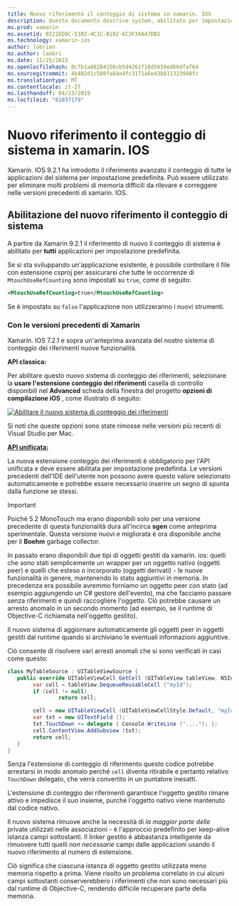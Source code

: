 ```yaml
---
title: Nuovo riferimento il conteggio di sistema in xamarin. IOS
description: Questo documento descrive system, abilitato per impostazione predefinita in tutte le applicazioni xamarin. IOS nel conteggio dei riferimenti avanzati di Xamarin.
ms.prod: xamarin
ms.assetid: 0221ED8C-5382-4C1C-B182-6C3F3AA47DB1
ms.technology: xamarin-ios
author: lobrien
ms.author: laobri
ms.date: 11/25/2015
ms.openlocfilehash: 8c7b1a88284156cb5d4261f18d5659ed66dfaf64
ms.sourcegitcommit: 4b402d1c508fa84e4fc3171a6e43b811323948fc
ms.translationtype: MT
ms.contentlocale: it-IT
ms.lasthandoff: 04/23/2019
ms.locfileid: "61037179"
---
```

# <a name="new-reference-counting-system-in-xamarinios"></a>Nuovo riferimento il conteggio di sistema in xamarin. IOS

Xamarin. IOS 9.2.1 ha introdotto il riferimento avanzato il conteggio di tutte le applicazioni del sistema per impostazione predefinita. Può essere utilizzato per eliminare molti problemi di memoria difficili da rilevare e correggere nelle versioni precedenti di xamarin. IOS.

## <a name="enabling-the-new-reference-counting-system"></a>Abilitazione del nuovo riferimento il conteggio di sistema

A partire da Xamarin 9.2.1 il riferimento di nuovo il conteggio di sistema è abilitato per **tutti** applicazioni per impostazione predefinita.

Se si sta sviluppando un'applicazione esistente, è possibile controllare il file con estensione csproj per assicurarsi che tutte le occorrenze di `MtouchUseRefCounting` sono impostati su `true`, come di seguito:

```xml
<MtouchUseRefCounting>true</MtouchUseRefCounting>
```

Se è impostato su `false` l'applicazione non utilizzeranno i nuovi strumenti.

### <a name="using-older-versions-of-xamarin"></a>Con le versioni precedenti di Xamarin

Xamarin. IOS 7.2.1 e sopra un'anteprima avanzata del nostro sistema di conteggio dei riferimenti nuove funzionalità.

**API classica:**

Per abilitare questo nuovo sistema di conteggio dei riferimenti, selezionare la **usare l'estensione conteggio dei riferimenti** casella di controllo disponibili nel **Advanced** scheda della finestra del progetto **opzioni di compilazione iOS** , come illustrato di seguito: 

[![](newrefcount-images/image1.png "Abilitare il nuovo sistema di conteggio dei riferimenti")](newrefcount-images/image1.png#lightbox)

Si noti che queste opzioni sono state rimosse nelle versioni più recenti di Visual Studio per Mac.

 **[API unificata:](~/cross-platform/macios/unified/index.md)**

 La nuova estensione conteggio dei riferimenti è obbligatorio per l'API unificata e deve essere abilitata per impostazione predefinita. Le versioni precedenti dell'IDE dell'utente non possono avere questo valore selezionato automaticamente e potrebbe essere necessario inserire un segno di spunta dalla funzione se stessi.

    
> [!IMPORTANT]
> Poiché 5.2 MonoTouch ma erano disponibili solo per una versione precedente di questa funzionalità dura all'incirca **sgen** come anteprima sperimentale. Questa versione nuovi e migliorata è ora disponibile anche per il **Boehm** garbage collector.


In passato erano disponibili due tipi di oggetti gestiti da xamarin. ios: quelli che sono stati semplicemente un wrapper per un oggetto nativo (oggetti peer) e quelli che esteso o incorporato (oggetti derivati) - le nuove funzionalità in genere, mantenendo lo stato aggiuntivi in memoria. In precedenza era possibile avremmo forniamo un oggetto peer con stato (ad esempio aggiungendo un C# gestore dell'evento), ma che facciamo passare senza riferimenti e quindi raccogliere l'oggetto. Ciò potrebbe causare un arresto anomalo in un secondo momento (ad esempio, se il runtime di Objective-C richiamata nell'oggetto gestito).

Il nuovo sistema di aggiornare automaticamente gli oggetti peer in oggetti gestiti dal runtime quando si archiviano le eventuali informazioni aggiuntive.

Ciò consente di risolvere vari arresti anomali che si sono verificati in casi come questo:

```csharp
class MyTableSource : UITableViewSource {
   public override UITableViewCell GetCell (UITableView tableView, NSIndexPath indexPath) {
        var cell = tableView.DequeueReusableCell ("myId");
        if (cell != null)
                return cell;

        cell = new UITableViewCell (UITableViewCellStyle.Default, "myId");
        var txt = new UITextField ();
        txt.TouchDown += delegate { Console.WriteLine ("...."); };
        cell.ContentView.AddSubview (txt);
        return cell;
   }
}
```

Senza l'estensione di conteggio di riferimento questo codice potrebbe arrestarsi in modo anomalo perché `cell` diventa ritirabile e pertanto relativo `TouchDown` delegato, che verrà convertito in un puntatore inesatti.

L'estensione di conteggio dei riferimenti garantisce l'oggetto gestito rimane attivo e impedisce il suo insieme, purché l'oggetto nativo viene mantenuto dal codice nativo.

Il nuovo sistema rimuove anche la necessità di *la maggior parte delle* private utilizzati nelle associazioni - è l'approccio predefinito per keep-alive istanza campi sottostanti. Il linker gestito è abbastanza intelligente da rimuovere tutti quelli *non necessarie* campi dalle applicazioni usando il nuovo riferimento al numero di estensione.

Ciò significa che ciascuna istanza di oggetto gestito utilizzata meno memoria rispetto a prima. Viene risolto un problema correlato in cui alcuni campi sottostanti conserverebbero i riferimenti che non sono necessari più dal runtime di Objective-C, rendendo difficile recuperare parte della memoria.
